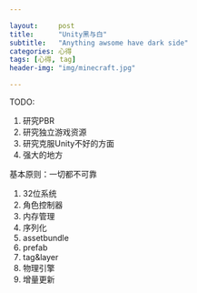 ```yaml
---

layout:     post
title:      "Unity黑与白"
subtitle:   "Anything awsome have dark side"
categories: 心得
tags: [心得, tag]
header-img: "img/minecraft.jpg"

---
```


TODO:
1. 研究PBR
2. 研究独立游戏资源
3. 研究克服Unity不好的方面
4. 强大的地方

基本原则：一切都不可靠

1. 32位系统
2. 角色控制器
3. 内存管理
4. 序列化
5. assetbundle
6. prefab
7. tag&layer
8. 物理引擎
9. 增量更新